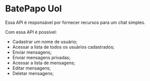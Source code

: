 # BatePapo Uol

Essa API é responsável por fornecer recursos para um chat simples.

Com essa API é possível:

- Cadastrar um nome de usuário;
- Acessar a lista de todos os usuários cadastrados;
- Enviar mensagens;
- Enviar mensagens privadas;
- Acessar a lista de mensagens;
- Editar mensagens;
- Deletar mensagens;
